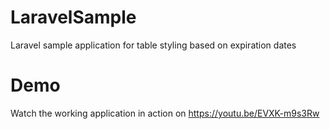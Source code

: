 # LaravelSample
Laravel sample application for table styling based on expiration dates


# Demo
Watch the working application in action on https://youtu.be/EVXK-m9s3Rw
